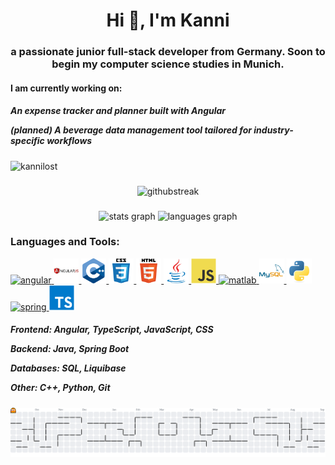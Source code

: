 
<h1 align="center">Hi 👋, I'm Kanni</h1>
<h3 align="center">a passionate junior full-stack developer from Germany. Soon to begin my computer science studies in Munich.</h3>

<h4>
  I am currently working on:
</h4>

<h5 align="left">

An expense tracker and planner built with Angular

(planned) A beverage data management tool tailored for industry-specific workflows </br>
</h5>

<p align="left"> <img src="https://komarev.com/ghpvc/?username=kannilost&label=Profile%20views&color=0e75b6&style=flat" alt="kannilost" /> </p>

###

<div align="center">
  <img src="https://github-readme-streak-stats-seven-azure.vercel.app/?user=Kannilost&theme=outrun&exclude_days=Sun" alt="githubstreak" />
</div>

###

<div align="center">
  <img src="https://github-readme-stats.vercel.app/api?username=Kannilost&hide_title=false&hide_rank=false&show_icons=true&include_all_commits=true&count_private=true&disable_animations=false&theme=dracula&locale=en&hide_border=false" height="150" alt="stats graph"  />
  <img src="https://github-readme-stats.vercel.app/api/top-langs?username=Kannilost&locale=en&hide_title=false&layout=compact&card_width=320&langs_count=5&theme=dracula&hide_border=false" height="150" alt="languages graph"  />
</div>

###

<h3 align="left">Languages and Tools:</h3>
<p align="left"> <a href="https://angular.io" target="_blank" rel="noreferrer"> <img src="https://angular.io/assets/images/logos/angular/angular.svg" alt="angular" width="40" height="40"/> </a> <a href="https://angular.io" target="_blank" rel="noreferrer"> <img src="https://raw.githubusercontent.com/devicons/devicon/master/icons/angularjs/angularjs-original-wordmark.svg" alt="angularjs" width="40" height="40"/> </a> <a href="https://www.w3schools.com/cpp/" target="_blank" rel="noreferrer"> <img src="https://raw.githubusercontent.com/devicons/devicon/master/icons/cplusplus/cplusplus-original.svg" alt="cplusplus" width="40" height="40"/> </a> <a href="https://www.w3schools.com/css/" target="_blank" rel="noreferrer"> <img src="https://raw.githubusercontent.com/devicons/devicon/master/icons/css3/css3-original-wordmark.svg" alt="css3" width="40" height="40"/> </a> <a href="https://www.w3.org/html/" target="_blank" rel="noreferrer"> <img src="https://raw.githubusercontent.com/devicons/devicon/master/icons/html5/html5-original-wordmark.svg" alt="html5" width="40" height="40"/> </a> <a href="https://www.java.com" target="_blank" rel="noreferrer"> <img src="https://raw.githubusercontent.com/devicons/devicon/master/icons/java/java-original.svg" alt="java" width="40" height="40"/> </a> <a href="https://developer.mozilla.org/en-US/docs/Web/JavaScript" target="_blank" rel="noreferrer"> <img src="https://raw.githubusercontent.com/devicons/devicon/master/icons/javascript/javascript-original.svg" alt="javascript" width="40" height="40"/> </a> <a href="https://www.mathworks.com/" target="_blank" rel="noreferrer"> <img src="https://upload.wikimedia.org/wikipedia/commons/2/21/Matlab_Logo.png" alt="matlab" width="40" height="40"/> </a> <a href="https://www.mysql.com/" target="_blank" rel="noreferrer"> <img src="https://raw.githubusercontent.com/devicons/devicon/master/icons/mysql/mysql-original-wordmark.svg" alt="mysql" width="40" height="40"/> </a> <a href="https://www.python.org" target="_blank" rel="noreferrer"> <img src="https://raw.githubusercontent.com/devicons/devicon/master/icons/python/python-original.svg" alt="python" width="40" height="40"/> </a> <a href="https://spring.io/" target="_blank" rel="noreferrer"> <img src="https://www.vectorlogo.zone/logos/springio/springio-icon.svg" alt="spring" width="40" height="40"/> </a> <a href="https://www.typescriptlang.org/" target="_blank" rel="noreferrer"> <img src="https://raw.githubusercontent.com/devicons/devicon/master/icons/typescript/typescript-original.svg" alt="typescript" width="40" height="40"/> </a> </p>

<h5>
Frontend: Angular, TypeScript, JavaScript, CSS

Backend: Java, Spring Boot

Databases: SQL, Liquibase

Other: C++, Python, Git
</h5>

###

<picture>
  <source media="(prefers-color-scheme: dark)" srcset="https://raw.githubusercontent.com/Kannilost/Kannilost/output/pacman-contribution-graph-dark.svg">
  <source media="(prefers-color-scheme: light)" srcset="https://raw.githubusercontent.com/Kannilost/Kannilost/output/pacman-contribution-graph.svg">
  <img alt="pacman contribution graph" src="https://raw.githubusercontent.com/Kannilost/Kannilost/output/pacman-contribution-graph.svg">
</picture>

###
